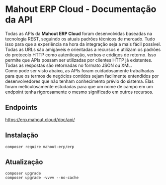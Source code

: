 # Mahout ERP Cloud - Documentação da API

Todas as APIs da **Mahout ERP Cloud** foram desenvolvidas baseadas na tecnologia REST, seguindo os atuais padrões técnicos de mercado. Tudo isso para que a experiência na hora da integração seja a mais fácil possível. Todas as URLs são amigáveis e orientadas a recursos e utilizam os padrões do protocolo HTTP como autenticação, verbos e códigos de retorno. Isso permite que APIs possam ser utilizadas por clientes HTTP já existentes. Todas as respostas são retornadas no formato JSON ou XML.
<br>
Como pode ser visto abaixo, as APIs foram cuidadosamente trabalhadas para que os termos de negócios contidos sejam facilmente entendidos por desenvolvedores que não tenham conhecimento prévio do sistema. Elas foram meticulosamente estudadas para que um nome de campo em um endpoint tenha rigorosamente o mesmo significado em outros recursos.

## Endpoints

https://erp.mahout.cloud/doc/api/

## Instalação

```
composer require mahout-erp/erp
```

## Atualização

```
composer upgrade
composer upgrade -vvvv --no-cache
```
